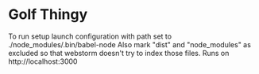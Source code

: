 # Golf Thingy

To run setup launch configuration with path set to ./node_modules/.bin/babel-node
Also mark "dist" and "node_modules" as excluded so that webstorm doesn't try to index those files.
Runs on http://localhost:3000
